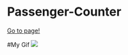 
<h1>Passenger-Counter</h1>
<a href="https://banugungor.github.io/Passenger-Counter/" rel="nofollow">Go to page!</a>

#My Gif
![](https://github.com/banugungor/Passenger-Counter/counter.gif)
